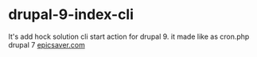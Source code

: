 # drupal-9-index-cli
It's add hock solution cli start action  for drupal 9. it made like as cron.php drupal 7 
<a href="https://epicsaver.com">epicsaver.com</a>

